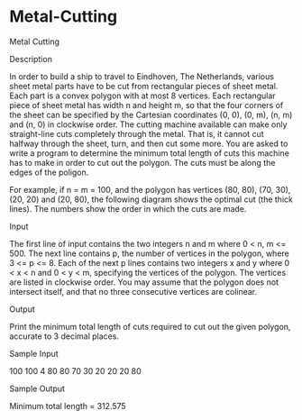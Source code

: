 # Metal-Cutting

Metal Cutting

Description

In order to build a ship to travel to Eindhoven, The Netherlands, various sheet metal parts have to be cut from rectangular pieces of sheet metal. Each part is a convex polygon with at most 8 vertices. Each rectangular piece of sheet metal has width n and height m, so that the four corners of the sheet can be specified by the Cartesian coordinates (0, 0), (0, m), (n, m) and (n, 0) in clockwise order. The cutting machine available can make only straight-line cuts completely through the metal. That is, it cannot cut halfway through the sheet, turn, and then cut some more. You are asked to write a program to determine the minimum total length of cuts this machine has to make in order to cut out the polygon. The cuts must be along the edges of the poligon. 

For example, if n = m = 100, and the polygon has vertices (80, 80), (70, 30), (20, 20) and (20, 80), the following diagram shows the optimal cut (the thick lines). The numbers show the order in which the cuts are made. 

Input

The first line of input contains the two integers n and m where 0 < n, m <= 500. The next line contains p, the number of vertices in the polygon, where 3 <= p <= 8. Each of the next p lines contains two integers x and y where 0 < x < n and 0 < y < m, specifying the vertices of the polygon. The vertices are listed in clockwise order. You may assume that the polygon does not intersect itself, and that no three consecutive vertices are colinear.

Output

Print the minimum total length of cuts required to cut out the given polygon, accurate to 3 decimal places.

Sample Input

100 100
4
80 80
70 30
20 20
20 80

Sample Output

Minimum total length = 312.575
